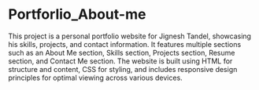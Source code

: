# Portforlio_About-me
This project is a personal portfolio website for Jignesh Tandel, showcasing his skills, projects, and contact information. It features multiple sections such as an About Me section, Skills section, Projects section, Resume section, and Contact Me section. The website is built using HTML for structure and content, CSS for styling, and includes responsive design principles for optimal viewing across various devices.
